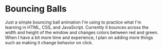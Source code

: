 # Bouncing Balls
Just a simple bouncing ball animation I'm using to practice what I'm learning in HTML, CSS, and JavaScript.  Currently it bounces across the width and height of the window and changes colors between red and green.
When I have a bit more time and experience, I plan on adding more things such as making it change behavior on click.
